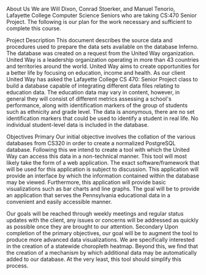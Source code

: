 About Us
We are Will Dixon, Conrad Stoerker, and Manuel Tenorio, Lafayette College Computer Science Seniors who are taking CS:470 Senior Project. The following is our plan for the work necessary and sufficient to complete this course.

Project Description
This document describes the source data and procedures used to prepare the data sets available on the database Inferno. The database was created on a request from the United Way organization. United Way is a leadership organization operating in more than 43 countries and territories around the world. United Way aims to create opportunities for a better life by focusing on education, income and health. As our client United Way has asked the Lafayette College CS 470: Senior Project class to build a database capable of integrating different data files relating to education data. The education data may vary in content, however, in general they will consist of different metrics assessing a school's performance, along with identification markers of the group of students such as ethnicity and grade level. The data is anonymous, there are no set identification markers that could be used to identify a student in real life. No individual student-level data is included in the database.

Objectives
	Primary
Our initial objective involves the collation of the various databases from CS320 in order to create a normalized PostgreSQL database. Following this we intend to create a tool with which the United Way can access this data in a non-technical manner. This tool will most likely take the form of a web application. The exact software/framework that will be used for this application is subject to discussion. This application will provide an interface by which the information contained within the database may be viewed. Furthermore, this application will provide basic visualizations such as bar charts and line graphs. The goal will be to provide an application that serves the Pennsylvania educational data in a convenient and easily accessible manner. 

Our goals will be reached through weekly meetings and regular status updates with the client, any issues or concerns will be addressed as quickly as possible once they are brought to our attention.
	Secondary
Upon completion of the primary objectives, our goal will be to augment the tool to produce more advanced data visualizations. We are specifically interested in the creation of a statewide choropleth heatmap. Beyond this, we find that the creation of a mechanism by which additional data may be automatically added to our database. At the very least, this tool should simplify this process.

